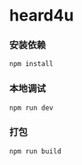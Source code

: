 # heard4u

### 安装依赖

```bash
npm install
```

### 本地调试

```bash
npm run dev
```

### 打包

```bash
npm run build
```
